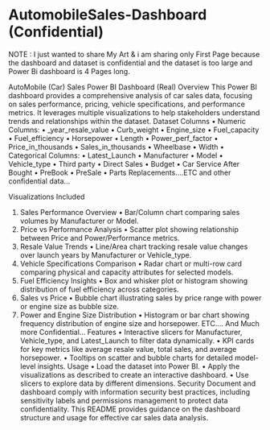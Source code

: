 # AutomobileSales-Dashboard (Confidential)

NOTE : I just wanted to share My Art & i am sharing only First Page because the dashboard and dataset is confidential and the dataset is too large and Power Bi dashboard is 4 Pages long.

AutoMobile (Car) Sales Power BI Dashboard (Real)
Overview
This Power BI dashboard provides a comprehensive analysis of car sales data, focusing on sales performance, pricing, vehicle specifications, and performance metrics. It leverages multiple visualizations to help stakeholders understand trends and relationships within the dataset.
Dataset Columns
 • Numeric Columns:
 • _year_resale_value
 • Curb_weight
 • Engine_size
 • Fuel_capacity
 • Fuel_efficiency
 • Horsepower
 • Length
 • Power_perf_factor
 • Price_in_thousands
 • Sales_in_thousands
 • Wheelbase
 • Width
 • Categorical Columns:
 • Latest_Launch
 • Manufacturer
 • Model
 • Vehicle_type
 • Third party
 • Direct Sales
 • Budget
 • Car Service After Bought
 • PreBook
 • PreSale
 • Parts Replacements....ETC
and other confidential data...

Visualizations Included
 1. Sales Performance Overview
 • Bar/Column chart comparing sales volumes by Manufacturer or Model.
 2. Price vs Performance Analysis
 • Scatter plot showing relationship between Price and Power/Performance metrics.
 3. Resale Value Trends
 • Line/Area chart tracking resale value changes over launch years by Manufacturer or Vehicle_type.
 4. Vehicle Specifications Comparison
 • Radar chart or multi-row card comparing physical and capacity attributes for selected models.
 5. Fuel Efficiency Insights
 • Box and whisker plot or histogram showing distribution of fuel efficiency across categories.
 6. Sales vs Price
 • Bubble chart illustrating sales by price range with power or engine size as bubble size.
 7. Power and Engine Size Distribution
 • Histogram or bar chart showing frequency distribution of engine size and horsepower.
ETC.... And Much more Confidential...
Features
 • Interactive slicers for Manufacturer, Vehicle_type, and Latest_Launch to filter data dynamically.
 • KPI cards for key metrics like average resale value, total sales, and average horsepower.
 • Tooltips on scatter and bubble charts for detailed model-level insights.
Usage
 • Load the dataset into Power BI.
 • Apply the visualizations as described to create an interactive dashboard.
 • Use slicers to explore data by different dimensions.
Security
Document and dashboard comply with information security best practices, including sensitivity labels and permissions management to protect data confidentiality.
This README provides guidance on the dashboard structure and usage for effective car sales data analysis.
